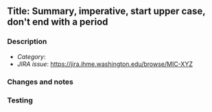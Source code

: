 ## Title: Summary, imperative, start upper case, don't end with a period
<!-- Ideally, <=50 chars. 50 chars is here..: -->

### Description
<!-- For use in commit message, wrap at 72 chars. 72 chars is here: -->
- *Category*: <!-- one of bugfix, documentation, revert, other/misc -->
- *JIRA issue*: https://jira.ihme.washington.edu/browse/MIC-XYZ

### Changes and notes
<!-- 
Change description – why, what, anything unexplained by the above.
Include guidance to reviewers if changes are complex.
--> 

### Testing
<!--
Details on how code was verified, any unit tests local for the
repo, regression testing, etc. At a minimum, this should include an
integration test for a framework change. Consider: plots, images,
(small) csv file.
-->

